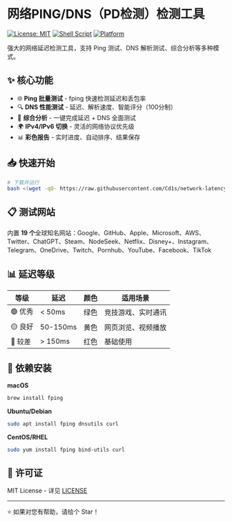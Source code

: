 # 网络PING/DNS（PD检测）检测工具

[![License: MIT](https://img.shields.io/badge/License-MIT-yellow.svg)](https://opensource.org/licenses/MIT)
[![Shell Script](https://img.shields.io/badge/Shell-Bash-green.svg)](https://www.gnu.org/software/bash/)
[![Platform](https://img.shields.io/badge/Platform-Linux%20%7C%20macOS-blue.svg)](https://github.com/Cd1s/network-latency-tester)

强大的网络延迟检测工具，支持 Ping 测试、DNS 解析测试、综合分析等多种模式。

## ✨ 核心功能

- 🌐 **Ping 批量测试** - fping 快速检测延迟和丢包率
- 🔍 **DNS 性能测试** - 延迟、解析速度、智能评分（100分制）
- 🔄 **综合分析** - 一键完成延迟 + DNS 全面测试
- 🌍 **IPv4/IPv6 切换** - 灵活的网络协议优先级
- 📊 **彩色报告** - 实时进度、自动排序、结果保存

## 📥 快速开始

```bash
# 下载并运行
bash <(wget -qO- https://raw.githubusercontent.com/Cd1s/network-latency-tester/main/latency.sh)
```

## 📋 测试网站

内置 **19 个**全球知名网站：Google、GitHub、Apple、Microsoft、AWS、Twitter、ChatGPT、Steam、NodeSeek、Netflix、Disney+、Instagram、Telegram、OneDrive、Twitch、Pornhub、YouTube、Facebook、TikTok

## 📊 延迟等级

| 等级 | 延迟 | 颜色 | 适用场景 |
|------|------|------|----------|
| 🟢 优秀 | < 50ms | 绿色 | 竞技游戏、实时通讯 |
| 🟡 良好 | 50-150ms | 黄色 | 网页浏览、视频播放 |
| 🔴 较差 | > 150ms | 红色 | 基础使用 |

## 🔧 依赖安装

**macOS**
```bash
brew install fping
```

**Ubuntu/Debian**
```bash
sudo apt install fping dnsutils curl
```

**CentOS/RHEL**
```bash
sudo yum install fping bind-utils curl
```

## 📄 许可证

MIT License - 详见 [LICENSE](LICENSE)

---

⭐ 如果对您有帮助，请给个 Star！
